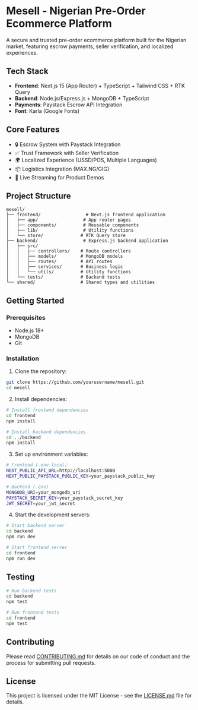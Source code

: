 # Mesell - Nigerian Pre-Order Ecommerce Platform

A secure and trusted pre-order ecommerce platform built for the Nigerian market, featuring escrow payments, seller verification, and localized experiences.

## Tech Stack

- **Frontend**: Next.js 15 (App Router) + TypeScript + Tailwind CSS + RTK Query
- **Backend**: Node.js/Express.js + MongoDB + TypeScript
- **Payments**: Paystack Escrow API Integration
- **Font**: Karla (Google Fonts)

## Core Features

- 🔒 Escrow System with Paystack Integration
- ✅ Trust Framework with Seller Verification
- 🌍 Localized Experience (USSD/POS, Multiple Languages)
- 📦 Logistics Integration (MAX.NG/GIG)
- 🎥 Live Streaming for Product Demos

## Project Structure

```
mesell/
├── frontend/                 # Next.js frontend application
│   ├── app/                 # App router pages
│   ├── components/          # Reusable components
│   ├── lib/                 # Utility functions
│   └── store/              # RTK Query store
├── backend/                 # Express.js backend application
│   ├── src/
│   │   ├── controllers/    # Route controllers
│   │   ├── models/         # MongoDB models
│   │   ├── routes/         # API routes
│   │   ├── services/       # Business logic
│   │   └── utils/          # Utility functions
│   └── tests/              # Backend tests
└── shared/                 # Shared types and utilities
```

## Getting Started

### Prerequisites

- Node.js 18+
- MongoDB
- Git

### Installation

1. Clone the repository:

```bash
git clone https://github.com/yourusername/mesell.git
cd mesell
```

2. Install dependencies:

```bash
# Install frontend dependencies
cd frontend
npm install

# Install backend dependencies
cd ../backend
npm install
```

3. Set up environment variables:

```bash
# Frontend (.env.local)
NEXT_PUBLIC_API_URL=http://localhost:5000
NEXT_PUBLIC_PAYSTACK_PUBLIC_KEY=your_paystack_public_key

# Backend (.env)
MONGODB_URI=your_mongodb_uri
PAYSTACK_SECRET_KEY=your_paystack_secret_key
JWT_SECRET=your_jwt_secret
```

4. Start the development servers:

```bash
# Start backend server
cd backend
npm run dev

# Start frontend server
cd frontend
npm run dev
```

## Testing

```bash
# Run backend tests
cd backend
npm test

# Run frontend tests
cd frontend
npm test
```

## Contributing

Please read [CONTRIBUTING.md](CONTRIBUTING.md) for details on our code of conduct and the process for submitting pull requests.

## License

This project is licensed under the MIT License - see the [LICENSE.md](LICENSE.md) file for details.

